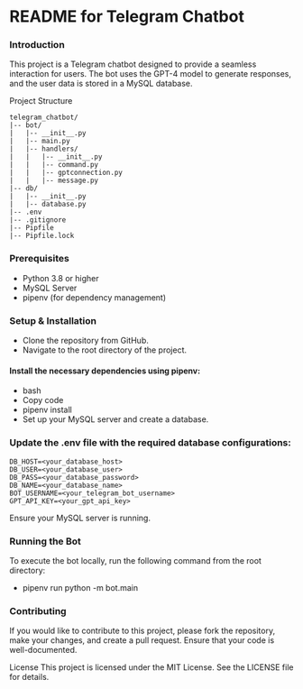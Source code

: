 # README for Telegram Chatbot
### Introduction
This project is a Telegram chatbot designed to provide a seamless interaction for users. The bot uses the GPT-4 model to generate responses, and the user data is stored in a MySQL database.

Project Structure

```
telegram_chatbot/
|-- bot/
|   |-- __init__.py
|   |-- main.py
|   |-- handlers/
|   |   |-- __init__.py
|   |   |-- command.py
|   |   |-- gptconnection.py
|   |   |-- message.py
|-- db/
|   |-- __init__.py
|   |-- database.py
|-- .env
|-- .gitignore
|-- Pipfile
|-- Pipfile.lock
```
### Prerequisites
* Python 3.8 or higher
* MySQL Server
* pipenv (for dependency management)
  
### Setup & Installation
* Clone the repository from GitHub.
* Navigate to the root directory of the project.

#### Install the necessary dependencies using pipenv:
* bash
* Copy code
* pipenv install
* Set up your MySQL server and create a database.
### Update the .env file with the required database configurations:
```
DB_HOST=<your_database_host>
DB_USER=<your_database_user>
DB_PASS=<your_database_password>
DB_NAME=<your_database_name>
BOT_USERNAME=<your_telegram_bot_username>
GPT_API_KEY=<your_gpt_api_key>
```
Ensure your MySQL server is running.
### Running the Bot
To execute the bot locally, run the following command from the root directory:
* pipenv run python -m bot.main
  
### Contributing
If you would like to contribute to this project, please fork the repository, make your changes, and create a pull request. Ensure that your code is well-documented.

License
This project is licensed under the MIT License. See the LICENSE file for details.
